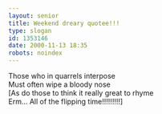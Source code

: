 ```yaml
---
layout: senior
title: Weekend dreary quotee!!!
type: slogan
id: 1353146
date: 2000-11-13 18:35
robots: noindex
---
```

Those who in quarrels interpose<br/>Must often wipe a bloody nose<br/>[As do those to think it really great to rhyme<br/> Erm... All of the flipping time!!!!!!!!!]